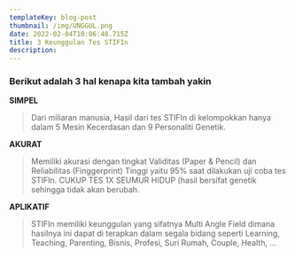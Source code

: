 ```yaml
---
templateKey: blog-post
thumbnail: /img/UNGGUL.png
date: 2022-02-04T10:06:48.715Z
title: 3 Keunggulan Tes STIFIn
description: 
---
```

<!-- ![clay-images-17](/img/clay-images-17.jpg)

![clay-images-15](/img/clay-images-15.jpg) -->

### Berikut adalah 3 hal kenapa kita tambah yakin

**SIMPEL**

> Dari miliaran manusia, Hasil dari tes STIFIn di kelompokkan hanya dalam 5 Mesin Kecerdasan dan 9 Personaliti Genetik.

**AKURAT**

> Memiliki akurasi dengan tingkat Validitas (Paper & Pencil) dan Reliabilitas (Finggerprint) Tinggi yaitu 95% saat dilakukan uji coba tes STIFIn. CUKUP TES 1X SEUMUR HIDUP (hasil bersifat genetik sehingga tidak akan berubah.

**APLIKATIF**

> STIFIn memiliki keunggulan yang sifatnya Multi Angle Field dimana hasilnya ini dapat di terapkan dalam segala bidang seperti Learning, Teaching, Parenting, Bisnis, Profesi, Suri Rumah, Couple, Health, ...